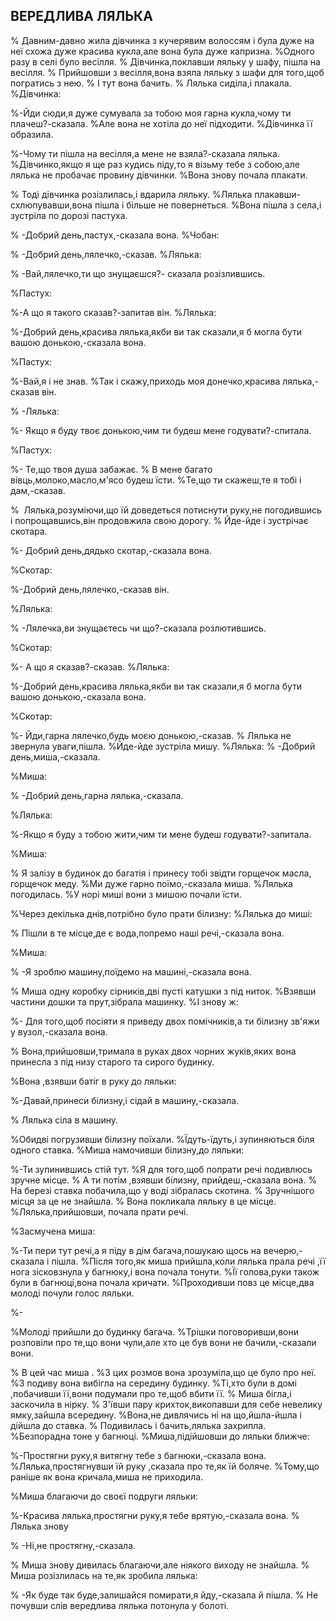 ## ВЕРЕДЛИВА ЛЯЛЬКА

% Давним-давно жила дівчинка з кучерявим волоссям і була дуже на неї схожа дуже красива кукла,але вона була дуже капризна.
%Одного разу в селі було весілля.
% Дівчинка,поклавши ляльку у шафу, пішла на весілля.
% Прийшовши з весілля,вона взяла ляльку з шафи для того,щоб погратись з нею.
% І тут вона бачить.
% Лялька сиділа,і плакала.
%Дівчинка:

%-Йди сюди,я дуже сумувала за тобою моя гарна кукла,чому ти плачеш?-сказала.
%Але вона не хотіла до неї підходити.
%Дівчинка її образила.

%-Чому ти пішла на весілля,а мене не взяла?-сказала лялька.
%Дівчинко,якщо я ще раз кудись піду,то я візьму тебе з собою,але лялька не пробачає провину дівчинки.
%Вона знову почала плакати.

% Тоді дівчинка розізлилась,і вдарила ляльку.
%Лялька плакавши-схлюпувавши,вона пішла і більше не повернеться.
%Вона пішла з села,і зустріла по дорозі пастуха.

% -Добрий день,пастух,-сказала вона.
%Чобан:

% -Добрий день,лялечко,-сказав.
%Лялька:

% -Вай,лялечко,ти що знущаєшся?- сказала розізлившись.

%Пастух:

%-А що я такого сказав?-запитав він.
%Лялька:

%-Добрий день,красива лялька,якби ви так сказали,я б могла бути вашою донькою,-сказала вона.

%Пастух:

%-Вай,я і не знав.
%Так і скажу,приходь моя донечко,красива лялька,-сказав він.

% -Лялька:

%- Якщо я буду твоє донькою,чим ти будеш мене годувати?-спитала.

%Пастух:

%- Те,що твоя душа забажає.
% В мене багато вівць,молоко,масло,м'ясо будеш їсти.
%Те,що ти скажеш,те я тобі і дам,-сказав.

%  Лялька,розуміючи,що їй доведеться потиснути руку,не погодившись і попрощавшись,він продовжила свою дорогу.
% Йде-йде і зустрічає скотара.

%- Добрий день,дядько скотар,-сказала вона.

%Скотар:

%-Добрий день,лялечко,-сказав він.

%Лялька:

% -Лялечка,ви знущаєтесь чи що?-сказала розлютившись.

%Скотар:

%- А що я сказав?-сказав.
%Лялька:

%-Добрий день,красива лялька,якби ви так сказали,я б могла бути вашою донькою,-сказала вона.

%Скотар:

%- Йди,гарна лялечко,будь моєю донькою,-сказав.
% Лялька не звернула уваги,пішла.
%Йде-йде зустріла мишу.
%Лялька:
% -Добрий день,миша,-сказала.

%Миша:

% -Добрий день,гарна лялька,-сказала.

%Лялька:

%-Якщо я буду з тобою жити,чим ти мене будеш годувати?-запитала.

%Миша:

% Я залізу в будинок до багатія і принесу тобі звідти горщечок масла, горщечок меду.
%Ми дуже гарно поїмо,-сказала миша.
%Лялька погодилась.
%У норі миші вони з мишою почали їсти.

%Через декілька днів,потрібно було прати білизну:
%Лялька до миші:

% Пішли в те місце,де є вода,попремо наші речі,-сказала вона.

%Миша:

% -Я зроблю машину,поїдемо на машині,-сказала вона.

% Миша одну коробку сірників,дві пусті катушки з під ниток.
%Взявши частини дошки та прут,зібрала машинку.
%І знову ж:

%- Для того,щоб посіяти я приведу двох помічників,а ти білизну зв'яжи у вузол,-сказала вона.

% Вона,прийшовши,тримала в руках двох чорних жуків,яких вона принесла з під низу старого та сирого будинку.

%Вона ,взявши батіг в руку до ляльки:

%-Давай,принеси білизну,і сідай в машину,-сказала.

% Лялька сіла в машину.

%Обидві погрузивши білизну поїхали.
%Їдуть-їдуть,і зупиняються біля одного ставка.
%Миша намочивши білизну,до ляльки:

%-Ти зупинившись стій тут.
%Я для того,щоб попрати речі подивлюсь зручне місце.
% А ти потім ,взявши білизну, прийдеш,-сказала вона.
% На березі ставка побачила,що у воді зібралась скотина.
% Зручнішого місця за це не знайшла.
% Вона покликала ляльку в це місце.
%Лялька,прийшовши, почала прати речі.

%Засмучена миша:

%-Ти пери тут речі,а я піду в дім багача,пошукаю щось на вечерю,-сказала і пішла.
%Після того,як миша прийшла,коли лялька прала речі ,її нога зісковзнула у багнюку,і вона почала тонути.
%Її голова,руки також були в багнюці,вона почала кричати.
%Проходивши повз це місце,два молоді почули голос ляльки.

%-

%Молоді прийшли до будинку багача.
%Трішки поговоривши,вони розповіли про те,що вони чули,але хто це був вони не бачили,-сказали вони.

% В цей час миша .
%З цих розмов вона зрозуміла,що це було про неї.
%З подиву вона вибігла на середину будинку.
%Ті,хто були в домі ,побачивши її,вони подумали про те,щоб вбити її.
% Миша бігла,і заскочила в нірку.
% З'ївши пару крихток,викопавши для себе невелику ямку,зайшла всередину.
%Вона,не дивлячись ні на що,йшла-йшла і дійшла до ставка.
% Подивилась і бачить,лялька захрипла.
%Безпорадна тоне у багнюці.
%Миша,підійшовши до ляльки ближче:

%-Простягни руку,я витягну тебе з багнюки,-сказала вона.
%Лялька,простягнувши їй руку ,сказала про те,як їй боляче.
%Тому,що раніше як вона кричала,миша не приходила.

%Миша благаючи до своєї подруги ляльки:

%-Красива лялька,простягни руку,я тебе врятую,-сказала вона.
% Лялька знову 

% -Ні,не простягну,-сказала.

% Миша знову дивилась благаючи,але ніякого виходу не знайшла.
% Миша розізлилась на те,як зробила лялька:

% -Як буде так буде,залишайся помирати,я йду,-сказала й пішла.
% Не почувши слів вередлива лялька потонула у болоті.